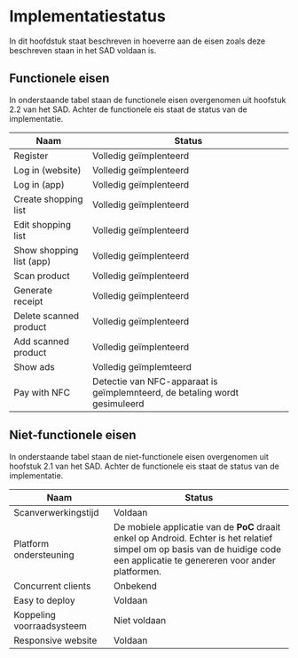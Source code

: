 # Implementatiestatus
In dit hoofdstuk staat beschreven in hoeverre aan de eisen zoals deze beschreven staan in het SAD
voldaan is. 

## Functionele eisen
In onderstaande tabel staan de functionele eisen overgenomen uit hoofstuk 2.2 van het SAD. Achter
de functionele eis staat de status van de implementatie.

| Naam                     | Status                                                                     |
|--------------------------|----------------------------------------------------------------------------|
| Register                 | Volledig geïmplenteerd                                                     |
| Log in (website)         | Volledig geïmplenteerd                                                     |
| Log in (app)             | Volledig geïmplenteerd                                                     |
| Create shopping list     | Volledig geïmplenteerd                                                     |
| Edit shopping list       | Volledig geïmplenteerd                                                     |
| Show shopping list (app) | Volledig geïmplenteerd                                                     |
| Scan product             | Volledig geïmplenteerd                                                     |
| Generate receipt         | Volledig geïmplenteerd                                                     |
| Delete scanned product   | Volledig geïmplenteerd                                                     |
| Add scanned product      | Volledig geïmplenteerd                                                     |
| Show ads                 | Volledig geïmplemteerd                                                     |
| Pay with NFC             | Detectie van NFC-apparaat is geïmplemnteerd, de betaling wordt gesimuleerd |

## Niet-functionele eisen
In onderstaande tabel staan de niet-functionele eisen overgenomen uit hoofstuk 2.1 van het SAD.
Achter de functionele eis staat de status van de implementatie.

| Naam                      | Status                                                                                                                                                                         |
|---------------------------|--------------------------------------------------------------------------------------------------------------------------------------------------------------------------------|
| Scanverwerkingstijd       | Voldaan                                                                                                                                                                        |
| Platform ondersteuning    | De mobiele applicatie van de __PoC__ draait enkel op Android. Echter is het relatief simpel om op basis van de huidige code een applicatie te genereren voor ander platformen. |
| Concurrent clients        | Onbekend                                                                                                                                                                       |
| Easy to deploy            | Voldaan                                                                                                                                                                        |
| Koppeling voorraadsysteem | Niet voldaan                                                                                                                                                                   |
| Responsive website        | Voldaan                                                                                                                                                                        |
